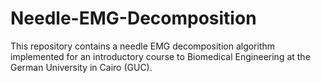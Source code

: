 # Needle-EMG-Decomposition
This repository contains a needle EMG decomposition algorithm implemented for an introductory course to Biomedical Engineering at the German University in Cairo (GUC).

